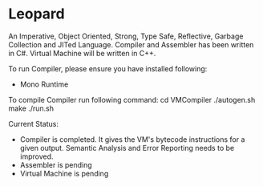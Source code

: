 Leopard
=======

An Imperative, Object Oriented, Strong, Type Safe, Reflective, Garbage Collection and JITed Language.
Compiler and Assembler has been written in C#.
Virtual Machine will be written in C++.

To run Compiler, please ensure you have installed following:
* Mono Runtime

To compile Compiler run following command:
    cd VMCompiler
    ./autogen.sh
    make
    ./run.sh <file to compile>

Current Status:
* Compiler is completed. It gives the VM's bytecode instructions for a given output. Semantic Analysis and Error Reporting needs to be improved.
* Assembler is pending
* Virtual Machine is pending
